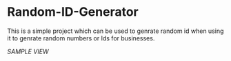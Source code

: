 # Random-ID-Generator
This is a simple project which can be used to genrate random id when using it to genrate random numbers or Ids for businesses.


*SAMPLE VIEW*


